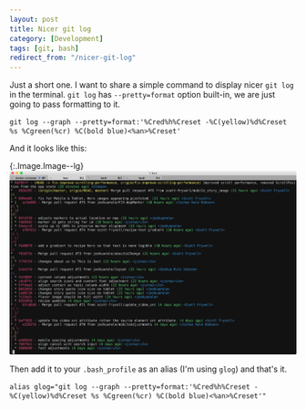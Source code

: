 ```yaml
---
layout: post
title: Nicer git log
category: [Development]
tags: [git, bash]
redirect_from: "/nicer-git-log"
---
```


Just a short one. I want to share a simple command to display nicer `git log` in the terminal. `git log` has `--pretty=format` option built-in, we are just going to pass formatting to it.

```
git log --graph --pretty=format:'%Cred%h%Creset -%C(yellow)%d%Creset %s %Cgreen(%cr) %C(bold blue)<%an>%Creset'
```

And it looks like this:

{:.Image.Image--lg}
![Nicer git log](/public/img/nicer-git-log.png)

Then add it to your `.bash_profile` as an alias (I'm using `glog`) and that's it.

```
alias glog="git log --graph --pretty=format:'%Cred%h%Creset -%C(yellow)%d%Creset %s %Cgreen(%cr) %C(bold blue)<%an>%Creset'"
```
